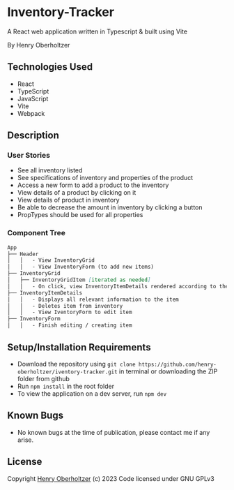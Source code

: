 # Inventory-Tracker

A React web application written in Typescript & built using Vite

By Henry Oberholtzer

## Technologies Used

*   React
*   TypeScript
*   JavaScript
*   Vite
*   Webpack

## Description

### User Stories
*   See all inventory listed
*   See specifications of inventory and properties of the product
*   Access a new form to add a product to the inventory
*   View details of a product by clicking on it
*   View details of product in inventory
*   Be able to decrease the amount in inventory by clicking a button
*   PropTypes should be used for all properties

### Component Tree

```md
App
├── Header
│   │   - View InventoryGrid
│   │   - View InventoryForm (to add new items)
├── InventoryGrid
│   ├── InventoryGridItem [iterated as needed]
│   │   - On click, view InventoryItemDetails rendered according to the items ID
├── InventoryItemDetails
│   │   - Displays all relevant information to the item
│   │   - Deletes item from inventory
│   │   - View IventoryForm to edit item
├── InventoryForm
│   │   - Finish editing / creating item
```

## Setup/Installation Requirements

* Download the repository using `git clone https://github.com/henry-oberholtzer/iventory-tracker.git` in terminal or downloading the ZIP folder from github
* Run `npm install` in the root folder
* To view the application on a dev server, run `npm dev`

## Known Bugs

*   No known bugs at the time of publication, please contact me if any arise.

## License

Copyright [Henry Oberholtzer](https://www.henryoberholtzer.com/) (c) 2023
Code licensed under GNU GPLv3